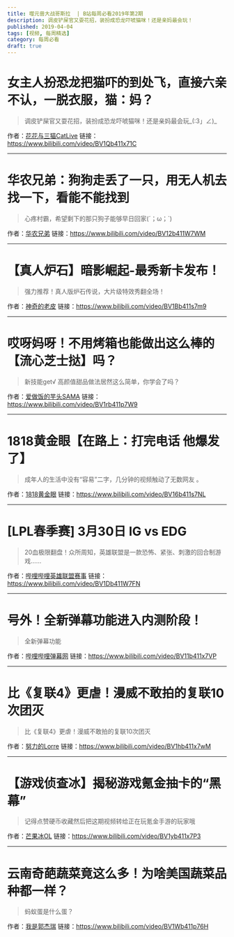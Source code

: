 ```yaml
---
title: 噬元兽大战哥斯拉  | B站每周必看2019年第2期
description: 调皮铲屎官又耍花招，装扮成恐龙吓唬猫咪！还是亲妈最会玩！
published: 2019-04-04
tags: [视频, 每周精选]
category: 每周必看
draft: true
---
```


# 女主人扮恐龙把猫吓的到处飞，直接六亲不认，一脱衣服，猫：妈？
> 调皮铲屎官又耍花招，装扮成恐龙吓唬猫咪！还是亲妈最会玩_(:3」∠)_

作者：[花花与三猫CatLive](https://space.bilibili.com/9008159)
链接：https://www.bilibili.com/video/BV1Qb411x71C

---

# 华农兄弟：狗狗走丢了一只，用无人机去找一下，看能不能找到
> 心疼村霸，希望剩下的那只狗子能够早日回家(´；ω；`)

作者：[华农兄弟](https://space.bilibili.com/250858633)
链接：https://www.bilibili.com/video/BV12b411W7WM

---

# 【真人炉石】暗影崛起-最秀新卡发布！
> 强力推荐！真人版炉石传说，大片级特效秀翻全场！

作者：[神奇的老皮](https://space.bilibili.com/3380239)
链接：https://www.bilibili.com/video/BV1Bb411s7m9

---

# 哎呀妈呀！不用烤箱也能做出这么棒的【流心芝士挞】吗？
> 新技能get√ 高颜值甜品做法居然这么简单，你学会了吗？

作者：[爱做饭的芋头SAMA](https://space.bilibili.com/17409016)
链接：https://www.bilibili.com/video/BV1rb411p7W9

---

# 1818黄金眼【在路上：打完电话 他爆发了】
> 成年人的生活中没有“容易”二字，几分钟的视频触动了无数网友 。

作者：[1818黄金眼](https://space.bilibili.com/354077280)
链接：https://www.bilibili.com/video/BV16b411s7NL

---

# [LPL春季赛] 3月30日 IG vs EDG
> 20血极限翻盘！众所周知，英雄联盟是一款恐怖、紧张、刺激的回合制游戏……

作者：[哔哩哔哩英雄联盟赛事](https://space.bilibili.com/50329118)
链接：https://www.bilibili.com/video/BV1Db411W7FN

---

# 号外！全新弹幕功能进入内测阶段！
> 全新弹幕功能

作者：[哔哩哔哩弹幕网](https://space.bilibili.com/8047632)
链接：https://www.bilibili.com/video/BV11b411x7VP

---

# 比《复联4》更虐！漫威不敢拍的复联10次团灭
> 比《复联4》更虐！漫威不敢拍的复联10次团灭

作者：[努力的Lorre](https://space.bilibili.com/7487399)
链接：https://www.bilibili.com/video/BV1hb411x7wM

---

# 【游戏侦查冰】揭秘游戏氪金抽卡的“黑幕”
> 记得点赞硬币收藏然后把这期视频转给正在玩氪金手游的玩家哦

作者：[芒果冰OL](https://space.bilibili.com/617285)
链接：https://www.bilibili.com/video/BV1yb411x7P3

---

# 云南奇葩蔬菜竟这么多！为啥美国蔬菜品种都一样？
> 蚂蚁蛋是什么蛋？

作者：[我是郭杰瑞](https://space.bilibili.com/176037767)
链接：https://www.bilibili.com/video/BV1Wb411p76H

